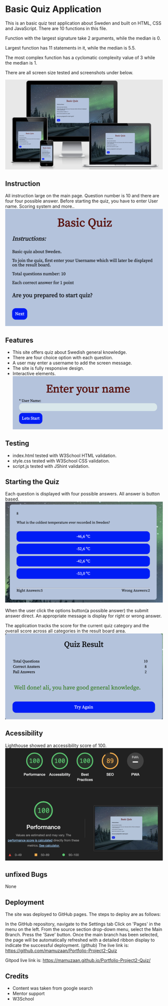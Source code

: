 # Basic Quiz Application
This is an basic quiz test application about Sweden and built on HTML, CSS and JavaScript. There are 10 functions in this file.

Function with the largest signature take 2 arguments, while the median is 0.

Largest function has 11 statements in it, while the median is 5.5.

The most complex function has a cyclomatic complexity value of 3 while the median is 1.

There are all screen size tested and screenshots under below.

![screenshot with all device](images/Screenshot1.png)

## Instruction
All instruction large on the main page. Question number is 10 and there are four four possible answer. Before starting the quiz, you have to enter User name. Scoring system and more..
![screenshot from main page](images/Screenshot2.png)

## Features
- This site offers quiz about Swedish general knowledge.
- There are four choice option with each question.
- A user may enter a username to add the screen message.
- The site is fully responsive design.
- Interactive elements.
![username screenshot](images/Screenshot3.png)

## Testing
- index.html tested with W3School HTML validation.
- style.css tested with W3School CSS validation.
- script.js tested with JShint validation.

## Starting the Quiz
Each question is displayed with four possible answers. All answer is button based. 
![question and answer screenshot](images/Screenshot4.png)

When the user click the options button(a possible answer) the submit answer direct. An appropriate message is display for right or wrong answer.

The application tracks the score for the current quiz category and the overall score across all categories in the result board area.
![resultbord screenshot](images/Screenshot5.png)

## Acessibility
Lighthouse showed an accessibility score of 100.
![screenshot from lighthouse](images/Screenshot6.png)

## unfixed Bugs
None

## Deployment
The site was deployed to GitHub pages. The steps to deploy are as follows:

In the GitHub repository, navigate to the Settings tab
Click on 'Pages' in the menu on the left.
From the source section drop-down menu, select the Main Branch.
Press the 'Save' button.
Once the main branch has been selected, the page will be automatically refreshed with a detailed ribbon display to indicate the successful deployment.
(github) The live link is: https://github.com/mamuzaan/Portfolio-Project2-Quiz

Gitpod live link is: https://mamuzaan.github.io/Portfolio-Project2-Quiz/

## Credits
- Content was taken from google search
- Mentor support 
- W3School 
